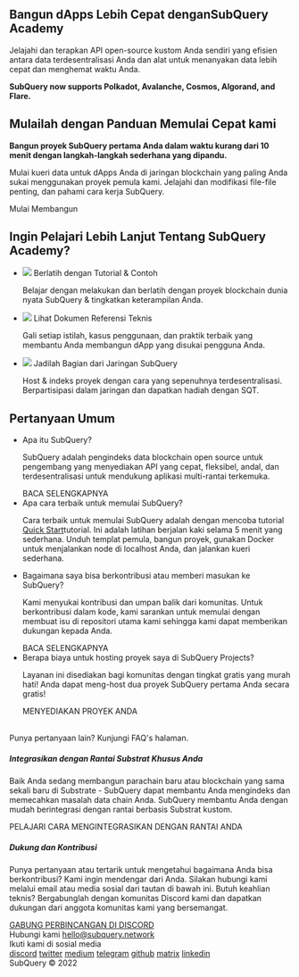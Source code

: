 <link rel="stylesheet" href="/assets/style/welcome.css" as="style" />
<div class="top2Sections">
  <section class="welcomeWords">
    <div class="main">
      <div>
        <h2 class="welcomeTitle">Bangun dApps Lebih Cepat dengan<span>SubQuery Academy</span></h2>
        <p>Jelajahi dan terapkan API open-source kustom Anda sendiri yang efisien antara data terdesentralisasi Anda dan alat untuk menanyakan data lebih cepat dan menghemat waktu Anda.</p>
        <p><strong>SubQuery now supports Polkadot, Avalanche, Cosmos, Algorand, and Flare.</strong></p>
      </div>
    </div>
  </section>
  <section class="startSection main">
    <div>
      <h2 class="title">Mulailah dengan <span>Panduan Memulai Cepat</span> kami</h2>
      <p><strong>Bangun proyek SubQuery pertama Anda dalam waktu kurang dari 10 menit dengan langkah-langkah sederhana yang dipandu.</strong></p>
      <p>Mulai kueri data untuk dApps Anda di jaringan blockchain yang paling Anda sukai menggunakan proyek pemula kami. Jelajahi dan modifikasi file-file penting, dan pahami cara kerja SubQuery.
      </p>
      <span class="button">
        <router-link :to="{path: '/quickstart/quickstart.html'}"> 
          <span>Mulai Membangun</span>
        </router-link>
      </span>
    </div>
  </section>
</div>
<div class="main">
  <div>
    <div>
    <h2 class="title" text-align:center>Ingin Pelajari Lebih Lanjut Tentang SubQuery Academy?</h2>
    </div>
    <ul class="list">
      <li>
        <router-link :to="{path: '/academy/tutorials_examples/introduction.html'}">
          <div>
            <img src="/assets/img/tutorialsIcon.svg" />
            <span>Berlatih dengan Tutorial & Contoh</span>
            <p>Belajar dengan melakukan dan berlatih dengan proyek blockchain dunia nyata SubQuery & tingkatkan keterampilan Anda.</p>
          </div>
        </router-link>
      </li>
      <li>
        <router-link :to="{path: '/build/introduction.html'}"> 
          <div>
            <img src="/assets/img/docsIcon.svg" />
            <span>Lihat Dokumen Referensi Teknis</span>
            <p>Gali setiap istilah, kasus penggunaan, dan praktik terbaik yang membantu Anda membangun dApp yang disukai pengguna Anda.</p>
          </div>
        </router-link>
      </li>
      <li>
        <router-link :to="{path: '/subquery_network/introduction.html'}"> 
          <div>
            <img src="/assets/img/networkIcon.svg" />
            <span>Jadilah Bagian dari Jaringan SubQuery</span>
            <p>Host & indeks proyek dengan cara yang sepenuhnya terdesentralisasi. Berpartisipasi dalam jaringan dan dapatkan hadiah dengan SQT.</p>
          </div>
        </router-link>
      </li>
    </ul>
  </div>
</div>
<section class="faqSection main">
  <div>
    <h2 class="title">Pertanyaan Umum</h2>
    <ul class="faqList">
      <li>
        <div class="title">Apa itu SubQuery?</div>
        <div class="content">
          <p>SubQuery adalah pengindeks data blockchain open source untuk pengembang yang menyediakan API yang cepat, fleksibel, andal, dan terdesentralisasi untuk mendukung aplikasi multi-rantai terkemuka.</p>
          <span class="more">
            <router-link :to="{path: '/faqs/faqs.html#what-is-subquery'}">BACA SELENGKAPNYA</router-link>
          </span>
        </div>
      </li>
      <li>
        <div class="title">Apa cara terbaik untuk memulai SubQuery?</div>
        <div class="content">
          <p>Cara terbaik untuk memulai SubQuery adalah dengan mencoba tutorial <a href="/quickstart/quickstart.html">Quick Start</a>tutorial. Ini adalah latihan berjalan kaki selama 5 menit yang sederhana. Unduh templat pemula, bangun proyek, gunakan Docker untuk menjalankan node di localhost Anda, dan jalankan kueri sederhana.</p>
        </div>
      </li>
      <li>
        <div class="title">Bagaimana saya bisa berkontribusi atau memberi masukan ke SubQuery?</div>
        <div class="content">
          <p>Kami menyukai kontribusi dan umpan balik dari komunitas. Untuk berkontribusi dalam kode, kami sarankan untuk memulai dengan membuat isu di repositori utama kami sehingga kami dapat memberikan dukungan kepada Anda.</p>
          <span class="more">
            <router-link :to="{path: '/faqs/faqs.html#how-can-i-contribute-or-give-feedback-to-subquery'}">BACA SELENGKAPNYA</router-link>
          </span> 
        </div>
      </li>
      <li>
        <div class="title">Berapa biaya untuk hosting proyek saya di SubQuery Projects?</div>
        <div class="content">
          <p>Layanan ini disediakan bagi komunitas dengan tingkat gratis yang murah hati! Anda dapat meng-host dua proyek SubQuery pertama Anda secara gratis!</p>
          <span class="more">
            <router-link :to="{path: '/run_publish/publish.html'}">MENYEDIAKAN PROYEK ANDA</router-link>
          </span>
        </div>
      </li>
    </ul><br>
    Punya pertanyaan lain? Kunjungi <router-link :to="{path: '/faqs/faqs.html'}">FAQ's</router-link> halaman.     
  </div>
</section>
<section class="main">
  <div>
    <div class="lastIntroduce lastIntroduce_1">
        <h5>Integrasikan dengan Rantai Substrat Khusus Anda</h5>
        <p>Baik Anda sedang membangun parachain baru atau blockchain yang sama sekali baru di Substrate - SubQuery dapat membantu Anda mengindeks dan memecahkan masalah data chain Anda. SubQuery membantu Anda dengan mudah berintegrasi dengan rantai berbasis Substrat kustom.</p>
        <span class="more">
          <router-link :to="{path: '/build/manifest/polkadot.html#custom-substrate-chains'}">PELAJARI CARA MENGINTEGRASIKAN DENGAN RANTAI ANDA</router-link>
        </span>
    </div>
    <div class="lastIntroduce lastIntroduce_2">
        <h5>Dukung dan Kontribusi</h5>
        <p>Punya pertanyaan atau tertarik untuk mengetahui bagaimana Anda bisa berkontribusi? Kami ingin mendengar dari Anda. Silakan hubungi kami melalui email atau media sosial dari tautan di bawah ini. Butuh keahlian teknis? Bergabunglah dengan komunitas Discord kami dan dapatkan dukungan dari anggota komunitas kami yang bersemangat. </p>
        <a class="more" target="_blank" href="https://discord.com/invite/subquery">GABUNG PERBINCANGAN DI DISCORD</a>
    </div>
    </div>
</section>
<section class="main connectSection">
  <div class="email">
    <span>Hubungi kami</span>
    <a href="mailto:hello@subquery.network">hello@subquery.network</a>
  </div>
  <div>
    <div>Ikuti kami di sosial media</div>
    <div class="connectWay">
      <a href="https://discord.com/invite/78zg8aBSMG" target="_blank" class="connectDiscord">discord</a>
      <a href="https://twitter.com/subquerynetwork" target="_blank" class="connectTwitter">twitter</a>
      <a href="https://medium.com/@subquery" target="_blank" class="connectMedium">medium</a>
      <a href="https://t.me/subquerynetwork" target="_blank" class="connectTelegram">telegram</a>
      <a href="https://github.com/OnFinality-io/subql" target="_blank" class="connectGithub">github</a>
      <a href="https://matrix.to/#/#subquery:matrix.org" target="_blank" class="connectMatrix">matrix</a>
      <a href="https://www.linkedin.com/company/subquery/" target="_blank" class="connectLinkedin">linkedin</a>
    </div>
  </div>
</section>
<div class="footer">
  <div class="main"><div>SubQuery © 2022</div></div>
</div>
<!--<script charset="utf-8" src="/assets/js/welcome.js"></script>-->
